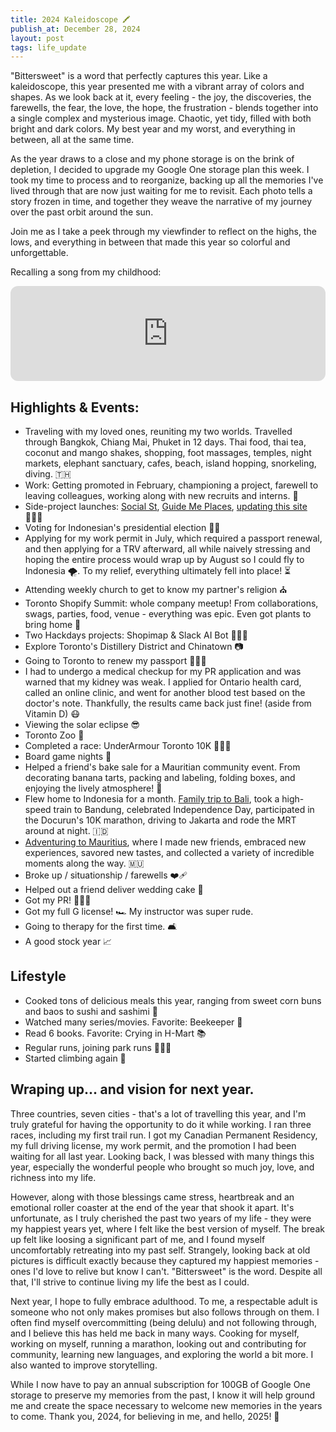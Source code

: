 ```yaml
---
title: 2024 Kaleidoscope 🖍️
publish_at: December 28, 2024
layout: post
tags: life_update
---
```


"Bittersweet" is a word that perfectly captures this year. Like a kaleidoscope, this year presented me with a vibrant array of colors and shapes. As we look back at it, every feeling - the joy, the discoveries, the farewells, the fear, the love, the hope, the frustration - blends together into a single complex and mysterious image. Chaotic, yet tidy, filled with both bright and dark colors. My best year and my worst, and everything in between, all at the same time.

As the year draws to a close and my phone storage is on the brink of depletion, I decided to upgrade my Google One storage plan this week. I took my time to process and to reorganize, backing up all the memories I've lived through that are now just waiting for me to revisit. Each photo tells a story frozen in time, and together they weave the narrative of my journey over the past orbit around the sun.

Join me as I take a peek through my viewfinder to reflect on the highs, the lows, and everything in between that made this year so colorful and unforgettable.

Recalling a song from my childhood:

<iframe style="border-radius:12px" src="https://open.spotify.com/embed/track/4QaEbHokZmrXFUQw5l0tCW?utm_source=generator&theme=0" width="100%" height="152" frameBorder="0" allowfullscreen="" allow="autoplay; clipboard-write; encrypted-media; fullscreen; picture-in-picture" loading="lazy"></iframe>

## Highlights & Events:

- Traveling with my loved ones, reuniting my two worlds. Travelled through Bangkok, Chiang Mai, Phuket in 12 days. Thai food, thai tea, coconut and mango shakes, shopping, foot massages, temples, night markets, elephant sanctuary, cafes, beach, island hopping, snorkeling, diving. 🇹🇭
- Work: Getting promoted in February, championing a project, farewell to leaving colleagues, working along with new recruits and interns. 👔
- Side-project launches: [Social St](/works/social_st), [Guide Me Places](/works/guide_me_places), [updating this site](updating-this-site) 👨🏻‍💻
- Voting for Indonesian's presidential election 👨‍⚖️
- Applying for my work permit in July, which required a passport renewal, and then applying for a TRV afterward, all while naively stressing and hoping the entire process would wrap up by August so I could fly to Indonesia 🌪️. To my relief, everything ultimately fell into place! ⏳
- Attending weekly church to get to know my partner's religion ⛪️
- Toronto Shopify Summit: whole company meetup! From collaborations, swags, parties, food, venue - everything was epic. Even got plants to bring home 🌱
- Two Hackdays projects: Shopimap & Slack AI Bot 👨🏻‍💻
- Explore Toronto's Distillery District and Chinatown 📷
- Going to Toronto to renew my passport 📃🇮🇩
- I had to undergo a medical checkup for my PR application and was warned that my kidney was weak. I applied for Ontario health card, called an online clinic, and went for another blood test based on the doctor's note. Thankfully, the results came back just fine! (aside from Vitamin D) 😷
- Viewing the solar eclipse 😎
- Toronto Zoo 🦥
- Completed a race: UnderArmour Toronto 10K 🏃🏻‍♂️
- Board game nights 🎲
- Helped a friend's bake sale for a Mauritian community event. From decorating banana tarts, packing and labeling, folding boxes, and enjoying the lively atmosphere! 🧁
- Flew home to Indonesia for a month. [Family trip to Bali](a-bali-escape), took a high-speed train to Bandung, celebrated Independence Day, participated in the Docurun's 10K marathon, driving to Jakarta and rode the MRT around at night. 🇮🇩
- [Adventuring to Mauritius](adventures-in-mauritius), where I made new friends, embraced new experiences, savored new tastes, and collected a variety of incredible moments along the way. 🇲🇺
- Broke up / situationship / farewells ❤️‍🩹
- Helped out a friend deliver wedding cake 🎂
- Got my PR! 📃🇨🇦
- Got my full G license! 🏎️ My instructor was super rude.
- Going to therapy for the first time. 🛋️
- A good stock year 📈

## Lifestyle

- Cooked tons of delicious meals this year, ranging from sweet corn buns and baos to sushi and sashimi 🍚
- Watched many series/movies. Favorite: Beekeeper 🍿
- Read 6 books. Favorite: Crying in H-Mart 📚
- Regular runs, joining park runs 🏃🏻‍♂️
- Started climbing again 🧗

## Wraping up... and vision for next year.

Three countries, seven cities - that's a lot of travelling this year, and I'm truly grateful for having the opportunity to do it while working. I ran three races, including my first trail run. I got my Canadian Permanent Residency, my full driving license, my work permit, and the promotion I had been waiting for all last year. Looking back, I was blessed with many things this year, especially the wonderful people who brought so much joy, love, and richness into my life.

However, along with those blessings came stress, heartbreak and an emotional roller coaster at the end of the year that shook it apart. It's unfortunate, as I truly cherished the past two years of my life - they were my happiest years yet, where I felt like the best version of myself. The break up felt like loosing a significant part of me, and I found myself uncomfortably retreating into my past self. Strangely, looking back at old pictures is difficult exactly because they captured my happiest memories - ones I'd love to relive but know I can't. "Bittersweet" is the word. Despite all that, I'll strive to continue living my life the best as I could.

Next year, I hope to fully embrace adulthood. To me, a respectable adult is someone who not only makes promises but also follows through on them. I often find myself overcommitting (being delulu) and not following through, and I believe this has held me back in many ways. Cooking for myself, working on myself, running a marathon, looking out and contributing for community, learning new languages, and exploring the world a bit more. I also wanted to improve storytelling.

While I now have to pay an annual subscription for 100GB of Google One storage to preserve my memories from the past, I know it will help ground me and create the space necessary to welcome new memories in the years to come. Thank you, 2024, for believing in me, and hello, 2025! 👋
